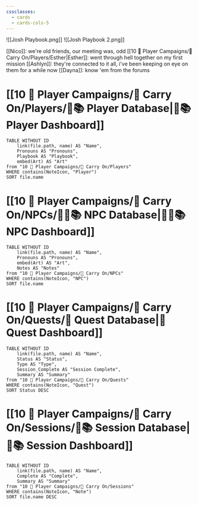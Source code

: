 ```yaml
---
cssclasses:
  - cards
  - cards-cols-5
---
```


![[Josh Playbook.png]]
![[Josh Playbook 2.png]]

[[Nico]]: we're old friends, our meeting was, odd
[[10 🧙 Player Campaigns/🎯 Carry On/Players/Esther|Esther]]: went through hell together on my first mission
[[Ashlyn]]: they're connected to it all, i've been keeping on eye on them for a while now
[[Dayna]]: know 'em from the forums

# [[10 🧙 Player Campaigns/🎯 Carry On/Players/🧙📚 Player Database|🧙📚 Player Dashboard]]
```dataview
TABLE WITHOUT ID 
	link(file.path, name) AS "Name", 
	Pronouns AS "Pronouns",
	Playbook AS "Playbook",
	embed(Art) AS "Art"
from "10 🧙 Player Campaigns/🎯 Carry On/Players"
WHERE contains(NoteIcon, "Player")
SORT file.name
```

# [[10 🧙 Player Campaigns/🎯 Carry On/NPCs/👨‍🌾📚 NPC Database|👨‍🌾📚 NPC Dashboard]]
```dataview
TABLE WITHOUT ID 
	link(file.path, name) AS "Name", 
	Pronouns AS "Pronouns",
	embed(Art) AS "Art",
	Notes AS "Notes"
from "10 🧙 Player Campaigns/🎯 Carry On/NPCs"
WHERE contains(NoteIcon, "NPC")
SORT file.name
```

# [[10 🧙 Player Campaigns/🎯 Carry On/Quests/🎯 Quest Database|🎯 Quest Dashboard]]
```dataview
TABLE WITHOUT ID 
	link(file.path, name) AS "Name",
	Status AS "Status",
	Type AS "Type",
	Session_Complete AS "Session Complete",
	Summary AS "Summary"
from "10 🧙 Player Campaigns/🎯 Carry On/Quests"
WHERE contains(NoteIcon, "Quest")
SORT Status DESC
```

# [[10 🧙 Player Campaigns/🎯 Carry On/Sessions/🧻📚 Session Database|🧻📚 Session Dashboard]]
```dataview
TABLE WITHOUT ID 
	link(file.path, name) AS "Name",
	Complete AS "Complete",
	Summary AS "Summary"
from "10 🧙 Player Campaigns/🎯 Carry On/Sessions"
WHERE contains(NoteIcon, "Note")
SORT file.name DESC
```
